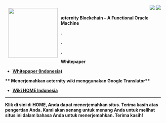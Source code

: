 <a href="http://www.aeternity.com/"><img width="160px" src="https://github.com/aeternity/wiki/blob/master/images/Aeternity-logo.png" align="left" hspace="10" vspace="10"></a>

<p align = right><a target="_blank" href="https://twitter.com/intent/tweet?original_referer=https%3A%2F%2Fabout.twitter.com%2Fresources%2Fbuttons&text=Aeternity:%20scalable%20smart%20contracts%20interfacing%20with%20real%20world%20data&tw_p=tweetbutton&url=http%3A%2F%2Fwww.aeternity.com%2F&via=aetrnty"><img src="http://s30.postimg.org/j2q6ql27h/Tweet.png"></a>
<a target="_blank" href="https://twitter.com/aetrnty"> <img src="https://s24.postimg.org/4xcf9j8xh/Follow-_Twitter.jpg?2"></a>
</p>
<b>æternity Blockchain – A Functional Oracle Machine<p>

.

.

.

**Whitepaper**
* [Whitepaper (Indonesia)](Whitepaper_Indonesia)

** Menerjemahkan aeternity wiki menggunakan Google Translator**
* [Wiki HOME Indonesia](https://translate.google.com/translate?sl=en&tl=id&u=https://github.com/aeternity/wiki/wiki/)
***
Klik di sini di HOME, Anda dapat menerjemahkan situs. Terima kasih atas pengertian Anda. Kami akan senang untuk menang Anda untuk melihat situs ini dalam bahasa Anda untuk menerjemahkan. Terima kasih!
